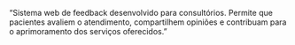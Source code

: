  “Sistema web de feedback desenvolvido para consultórios. Permite que pacientes avaliem o atendimento, compartilhem opiniões e contribuam para o aprimoramento dos serviços oferecidos.”

